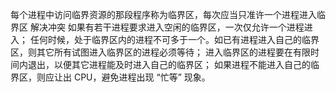 每个进程中访问临界资源的那段程序称为临界区，每次应当只准许一个进程进入临界区
解决冲突
如果有若干进程要求进入空闲的临界区，一次仅允许一个进程进入；
任何时候，处于临界区内的进程不可多于一个。如已有进程进入自己的临界区，则其它所有试图进入临界区的进程必须等待；
进入临界区的进程要在有限时间内退出，以便其它进程能及时进入自己的临界区；
如果进程不能进入自己的临界区，则应让出 CPU，避免进程出现 “忙等” 现象。
